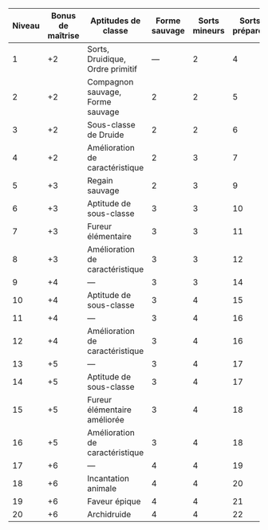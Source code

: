 


|Niveau|Bonus de maîtrise|Aptitudes de classe|Forme sauvage|Sorts mineurs|Sorts préparés|1er|2e|3e|4e|5e|6e|7e|8e|9e|
|---|---|---|---|---|---|---|---|---|---|---|---|---|---|---|
|1|+2|Sorts, Druidique, Ordre primitif|—|2|4|2|—|—|—|—|—|—|—|—|
|2|+2|Compagnon sauvage, Forme sauvage|2|2|5|3|—|—|—|—|—|—|—|—|
|3|+2|Sous-classe de Druide|2|2|6|4|2|—|—|—|—|—|—|—|
|4|+2|Amélioration de caractéristique|2|3|7|4|3|—|—|—|—|—|—|—|
|5|+3|Regain sauvage|2|3|9|4|3|2|—|—|—|—|—|—|
|6|+3|Aptitude de sous-classe|3|3|10|4|3|3|—|—|—|—|—|—|
|7|+3|Fureur élémentaire|3|3|11|4|3|3|1|—|—|—|—|—|
|8|+3|Amélioration de caractéristique|3|3|12|4|3|3|2|—|—|—|—|—|
|9|+4|—|3|3|14|4|3|3|3|1|—|—|—|—|
|10|+4|Aptitude de sous-classe|3|4|15|4|3|3|3|2|—|—|—|—|
|11|+4|—|3|4|16|4|3|3|3|2|1|—|—|—|
|12|+4|Amélioration de caractéristique|3|4|16|4|3|3|3|2|1|—|—|—|
|13|+5|—|3|4|17|4|3|3|3|2|1|1|—|—|
|14|+5|Aptitude de sous-classe|3|4|17|4|3|3|3|2|1|1|—|—|
|15|+5|Fureur élémentaire améliorée|3|4|18|4|3|3|3|2|1|1|1|—|
|16|+5|Amélioration de caractéristique|3|4|18|4|3|3|3|2|1|1|1|—|
|17|+6|—|4|4|19|4|3|3|3|2|1|1|1|1|
|18|+6|Incantation animale|4|4|20|4|3|3|3|3|1|1|1|1|
|19|+6|Faveur épique|4|4|21|4|3|3|3|3|2|1|1|1|
|20|+6|Archidruide|4|4|22|4|3|3|3|3|2|2|1|1|

